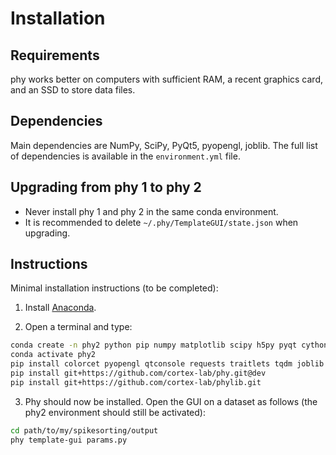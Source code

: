 # Installation

## Requirements

phy works better on computers with sufficient RAM, a recent graphics card, and an SSD to store data files.


## Dependencies

Main dependencies are NumPy, SciPy, PyQt5, pyopengl, joblib. The full list of dependencies is available in the `environment.yml` file.

## Upgrading from phy 1 to phy 2

* Never install phy 1 and phy 2 in the same conda environment.
* It is recommended to delete `~/.phy/TemplateGUI/state.json` when upgrading.


## Instructions

Minimal installation instructions (to be completed):

1. Install [Anaconda](https://www.anaconda.com/distribution/#download-section).

2. Open a terminal and type:

```bash
conda create -n phy2 python pip numpy matplotlib scipy h5py pyqt cython -y
conda activate phy2
pip install colorcet pyopengl qtconsole requests traitlets tqdm joblib click mkdocs
pip install git+https://github.com/cortex-lab/phy.git@dev
pip install git+https://github.com/cortex-lab/phylib.git
```

3. Phy should now be installed. Open the GUI on a dataset as follows (the phy2 environment should still be activated):

```bash
cd path/to/my/spikesorting/output
phy template-gui params.py
```
